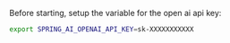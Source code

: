 Before starting, setup the variable for the open ai api key:
```bash
export SPRING_AI_OPENAI_API_KEY=sk-XXXXXXXXXXX
```